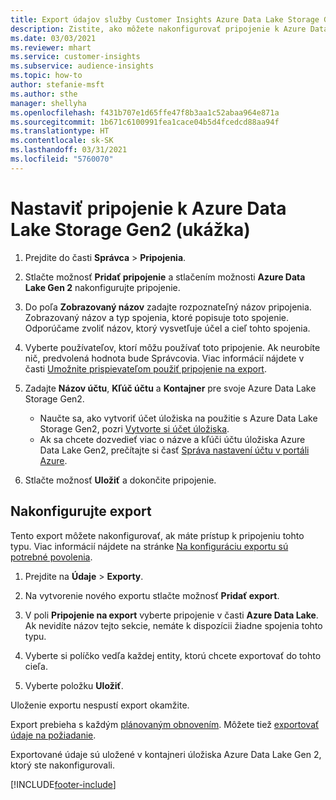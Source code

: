 ```yaml
---
title: Export údajov služby Customer Insights Azure Data Lake Storage Gen2
description: Zistite, ako môžete nakonfigurovať pripojenie k Azure Data Lake Storage Gen2.
ms.date: 03/03/2021
ms.reviewer: mhart
ms.service: customer-insights
ms.subservice: audience-insights
ms.topic: how-to
author: stefanie-msft
ms.author: sthe
manager: shellyha
ms.openlocfilehash: f431b707e1d65ffe47f8b3aa1c52abaa964e871a
ms.sourcegitcommit: 1b671c6100991fea1cace04b5d4fcedcd88aa94f
ms.translationtype: HT
ms.contentlocale: sk-SK
ms.lasthandoff: 03/31/2021
ms.locfileid: "5760070"
---
```

# <a name="set-up-the-connection-to-azure-data-lake-storage-gen2-preview"></a>Nastaviť pripojenie k Azure Data Lake Storage Gen2 (ukážka)

1. Prejdite do časti **Správca** > **Pripojenia**.

1. Stlačte možnosť **Pridať pripojenie** a stlačením možnosti **Azure Data Lake Gen 2** nakonfigurujte pripojenie.

1. Do poľa **Zobrazovaný názov** zadajte rozpoznateľný názov pripojenia. Zobrazovaný názov a typ spojenia, ktoré popisuje toto spojenie. Odporúčame zvoliť názov, ktorý vysvetľuje účel a cieľ tohto spojenia.

1. Vyberte používateľov, ktorí môžu používať toto pripojenie. Ak neurobíte nič, predvolená hodnota bude Správcovia. Viac informácií nájdete v časti [Umožnite prispievateľom použiť pripojenie na export](connections.md#allow-contributors-to-use-a-connection-for-exports).

1. Zadajte **Názov účtu**, **Kľúč účtu** a **Kontajner** pre svoje Azure Data Lake Storage Gen2.
    - Naučte sa, ako vytvoriť účet úložiska na použitie s Azure Data Lake Storage Gen2, pozri [Vytvorte si účet úložiska](/azure/storage/blobs/create-data-lake-storage-account). 
    - Ak sa chcete dozvedieť viac o názve a kľúči účtu úložiska Azure Data Lake Gen2, prečítajte si časť [Správa nastavení účtu v portáli Azure](/azure/storage/common/storage-account-manage).

1. Stlačte možnosť **Uložiť** a dokončite pripojenie. 

## <a name="configure-an-export"></a>Nakonfigurujte export

Tento export môžete nakonfigurovať, ak máte prístup k pripojeniu tohto typu. Viac informácií nájdete na stránke [Na konfiguráciu exportu sú potrebné povolenia](export-destinations.md#set-up-a-new-export).

1. Prejdite na **Údaje** > **Exporty**.

1. Na vytvorenie nového exportu stlačte možnosť **Pridať export**.

1. V poli **Pripojenie na export** vyberte pripojenie v časti **Azure Data Lake**. Ak nevidíte názov tejto sekcie, nemáte k dispozícii žiadne spojenia tohto typu.

1. Vyberte si políčko vedľa každej entity, ktorú chcete exportovať do tohto cieľa.

1. Vyberte položku **Uložiť**.

Uloženie exportu nespustí export okamžite.

Export prebieha s každým [plánovaným obnovením](system.md#schedule-tab). Môžete tiež [exportovať údaje na požiadanie](export-destinations.md#run-exports-on-demand). 

Exportované údaje sú uložené v kontajneri úložiska Azure Data Lake Gen 2, ktorý ste nakonfigurovali. 

[!INCLUDE[footer-include](../includes/footer-banner.md)]
